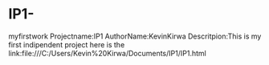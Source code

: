 # IP1-
myfirstwork
Projectname:IP1
AuthorName:KevinKirwa
Descritpion:This is my first indipendent project
here is the link:file:///C:/Users/Kevin%20Kirwa/Documents/IP1/IP1.html
